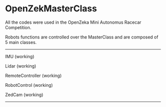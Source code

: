 # OpenZekMasterClass

All the codes were used in the OpenZeka Mini Autonomus Racecar Competition.

Robots functions are controlled over the MasterClass and are composed of 5 main classes. 

****************************

IMU (working)

Lidar (working)

RemoteController (working)

RobotControl (working)

ZedCam (working)

****************************






